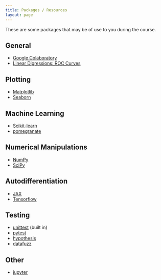 ```yaml
---
title: Packages / Resources
layout: page
---
```


These are some packages that may be of use to you during the course.

## General

- [Google Colaboratory](https://colab.research.google.com/)
- [Linear Digressions: ROC Curves](https://lineardigressions.com/episodes/2020/6/21/rock-the-roc-curve)

## Plotting

- [Matplotlib](https://matplotlib.org)
- [Seaborn](https://seaborn.pydata.org)

## Machine Learning

- [Scikit-learn](https://scikit-learn.org/stable/)
- [pomegranate](https://pomegranate.readthedocs.io/en/latest/)

## Numerical Manipulations

- [NumPy](https://www.numpy.org)
- [SciPy](https://www.scipy.org)

## Autodifferentiation

- [JAX](https://jax.readthedocs.io/en/latest/index.html)
- [Tensorflow](https://www.tensorflow.org)

## Testing

- [unittest](https://docs.python.org/3/library/unittest.html#) (built in)
- [pytest](https://docs.pytest.org/en/stable/contents.html)
- [hypothesis](https://hypothesis.readthedocs.io/en/latest/)
- [datafuzz](https://datafuzz.readthedocs.io/en/latest/)

## Other

- [jupyter](https://jupyter.org)
